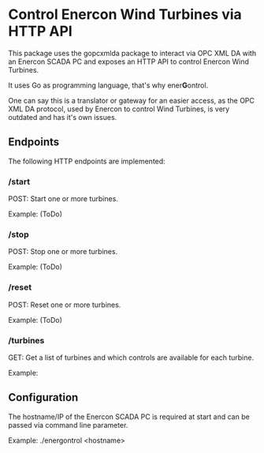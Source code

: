 # Control Enercon Wind Turbines via HTTP API

This package uses the gopcxmlda package to interact via OPC XML DA with an Enercon SCADA PC and exposes an HTTP API to control Enercon Wind Turbines.

It uses Go as programming language, that's why ener**G**ontrol.

One can say this is a translator or gateway for an easier access, as the OPC XML DA protocol, used by Enercon to control Wind Turbines, is very outdated and has it's own issues.

## Endpoints
The following HTTP endpoints are implemented:
### /start
POST: Start one or more turbines.

Example: (ToDo)

### /stop
POST: Stop one or more turbines.

Example: (ToDo)

### /reset
POST: Reset one or more turbines.

Example: (ToDo)

### /turbines
GET: Get a list of turbines and which controls are available for each turbine.

Example:

## Configuration
The hostname/IP of the Enercon SCADA PC is required at start and can be passed via command line parameter.

Example:
./energontrol \<hostname\>
